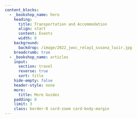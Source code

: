 ```yaml
---
content_blocks:
  - _bookshop_name: hero
    heading:
      title: Transportation and Accommodation
      align: start
      content: Events
      width: 8
    background:
      backdrop: /image/2022_jwoc_relay1_susana_luzir.jpg
    breadcrumb: true
  - _bookshop_name: articles
    input:
      section: travel
      reverse: true
      sort: title
    hide-empty: false
    header-style: none
    more:
      title: More Guides
    padding: 0
    limit: 3
    class: border-0 card-zoom card-body-margin
---
```


